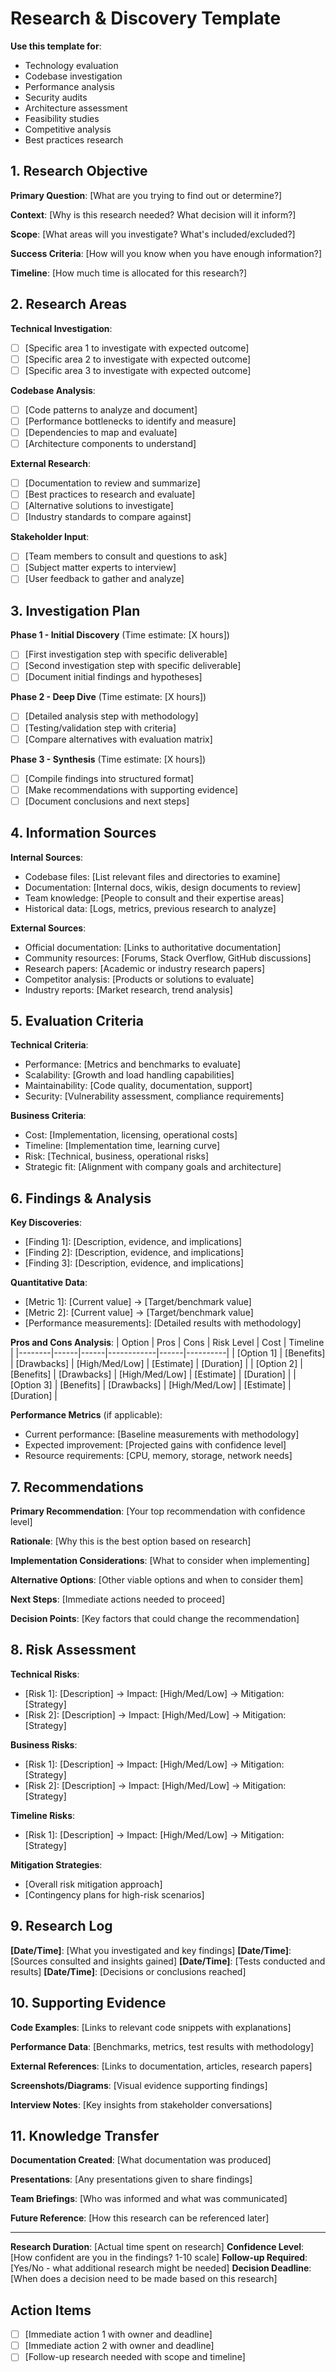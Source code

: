 # Research & Discovery Template

**Use this template for**:
- Technology evaluation
- Codebase investigation
- Performance analysis
- Security audits
- Architecture assessment
- Feasibility studies
- Competitive analysis
- Best practices research

## 1. Research Objective
**Primary Question**: [What are you trying to find out or determine?]

**Context**: [Why is this research needed? What decision will it inform?]

**Scope**: [What areas will you investigate? What's included/excluded?]

**Success Criteria**: [How will you know when you have enough information?]

**Timeline**: [How much time is allocated for this research?]

## 2. Research Areas
**Technical Investigation**:
- [ ] [Specific area 1 to investigate with expected outcome]
- [ ] [Specific area 2 to investigate with expected outcome]
- [ ] [Specific area 3 to investigate with expected outcome]

**Codebase Analysis**:
- [ ] [Code patterns to analyze and document]
- [ ] [Performance bottlenecks to identify and measure]
- [ ] [Dependencies to map and evaluate]
- [ ] [Architecture components to understand]

**External Research**:
- [ ] [Documentation to review and summarize]
- [ ] [Best practices to research and evaluate]
- [ ] [Alternative solutions to investigate]
- [ ] [Industry standards to compare against]

**Stakeholder Input**:
- [ ] [Team members to consult and questions to ask]
- [ ] [Subject matter experts to interview]
- [ ] [User feedback to gather and analyze]

## 3. Investigation Plan
**Phase 1 - Initial Discovery** (Time estimate: [X hours])
- [ ] [First investigation step with specific deliverable]
- [ ] [Second investigation step with specific deliverable]
- [ ] [Document initial findings and hypotheses]

**Phase 2 - Deep Dive** (Time estimate: [X hours])
- [ ] [Detailed analysis step with methodology]
- [ ] [Testing/validation step with criteria]
- [ ] [Compare alternatives with evaluation matrix]

**Phase 3 - Synthesis** (Time estimate: [X hours])
- [ ] [Compile findings into structured format]
- [ ] [Make recommendations with supporting evidence]
- [ ] [Document conclusions and next steps]

## 4. Information Sources
**Internal Sources**:
- Codebase files: [List relevant files and directories to examine]
- Documentation: [Internal docs, wikis, design documents to review]
- Team knowledge: [People to consult and their expertise areas]
- Historical data: [Logs, metrics, previous research to analyze]

**External Sources**:
- Official documentation: [Links to authoritative documentation]
- Community resources: [Forums, Stack Overflow, GitHub discussions]
- Research papers: [Academic or industry research papers]
- Competitor analysis: [Products or solutions to evaluate]
- Industry reports: [Market research, trend analysis]

## 5. Evaluation Criteria
**Technical Criteria**:
- Performance: [Metrics and benchmarks to evaluate]
- Scalability: [Growth and load handling capabilities]
- Maintainability: [Code quality, documentation, support]
- Security: [Vulnerability assessment, compliance requirements]

**Business Criteria**:
- Cost: [Implementation, licensing, operational costs]
- Timeline: [Implementation time, learning curve]
- Risk: [Technical, business, operational risks]
- Strategic fit: [Alignment with company goals and architecture]

## 6. Findings & Analysis
<!-- Fill this out during research -->

**Key Discoveries**:
- [Finding 1]: [Description, evidence, and implications]
- [Finding 2]: [Description, evidence, and implications]
- [Finding 3]: [Description, evidence, and implications]

**Quantitative Data**:
- [Metric 1]: [Current value] → [Target/benchmark value]
- [Metric 2]: [Current value] → [Target/benchmark value]
- [Performance measurements]: [Detailed results with methodology]

**Pros and Cons Analysis**:
| Option | Pros | Cons | Risk Level | Cost | Timeline |
|--------|------|------|------------|------|----------|
| [Option 1] | [Benefits] | [Drawbacks] | [High/Med/Low] | [Estimate] | [Duration] |
| [Option 2] | [Benefits] | [Drawbacks] | [High/Med/Low] | [Estimate] | [Duration] |
| [Option 3] | [Benefits] | [Drawbacks] | [High/Med/Low] | [Estimate] | [Duration] |

**Performance Metrics** (if applicable):
- Current performance: [Baseline measurements with methodology]
- Expected improvement: [Projected gains with confidence level]
- Resource requirements: [CPU, memory, storage, network needs]

## 7. Recommendations
**Primary Recommendation**: [Your top recommendation with confidence level]

**Rationale**: [Why this is the best option based on research]

**Implementation Considerations**: [What to consider when implementing]

**Alternative Options**: [Other viable options and when to consider them]

**Next Steps**: [Immediate actions needed to proceed]

**Decision Points**: [Key factors that could change the recommendation]

## 8. Risk Assessment
**Technical Risks**:
- [Risk 1]: [Description] → Impact: [High/Med/Low] → Mitigation: [Strategy]
- [Risk 2]: [Description] → Impact: [High/Med/Low] → Mitigation: [Strategy]

**Business Risks**:
- [Risk 1]: [Description] → Impact: [High/Med/Low] → Mitigation: [Strategy]
- [Risk 2]: [Description] → Impact: [High/Med/Low] → Mitigation: [Strategy]

**Timeline Risks**:
- [Risk 1]: [Description] → Impact: [High/Med/Low] → Mitigation: [Strategy]

**Mitigation Strategies**:
- [Overall risk mitigation approach]
- [Contingency plans for high-risk scenarios]

## 9. Research Log
<!-- Document your research process -->
**[Date/Time]**: [What you investigated and key findings]
**[Date/Time]**: [Sources consulted and insights gained]
**[Date/Time]**: [Tests conducted and results]
**[Date/Time]**: [Decisions or conclusions reached]

## 10. Supporting Evidence
**Code Examples**: [Links to relevant code snippets with explanations]

**Performance Data**: [Benchmarks, metrics, test results with methodology]

**External References**: [Links to documentation, articles, research papers]

**Screenshots/Diagrams**: [Visual evidence supporting findings]

**Interview Notes**: [Key insights from stakeholder conversations]

## 11. Knowledge Transfer
**Documentation Created**: [What documentation was produced]

**Presentations**: [Any presentations given to share findings]

**Team Briefings**: [Who was informed and what was communicated]

**Future Reference**: [How this research can be referenced later]

---

**Research Duration**: [Actual time spent on research]
**Confidence Level**: [How confident are you in the findings? 1-10 scale]
**Follow-up Required**: [Yes/No - what additional research might be needed]
**Decision Deadline**: [When does a decision need to be made based on this research]

## Action Items
- [ ] [Immediate action 1 with owner and deadline]
- [ ] [Immediate action 2 with owner and deadline]
- [ ] [Follow-up research needed with scope and timeline]
